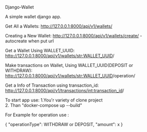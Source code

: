 Django-Wallet

A simple wallet django app.

Get All a Wallets:
http://127.0.0.1:8000/api/v1/wallets/

Creating a New Wallet:
http://127.0.0.1:8000/api/v1/wallets/create/ - autocreate when put url

Get a Wallet Using WALLET_UUID:
http://127.0.0.1:8000/api/v1/wallets/<str:WALLET_UUID>/

Make transactions on Wallet, Using WALLET_UUID(DEPOSIT or WITHDRAW):
http://127.0.0.1:8000/api/v1/wallets/<str:WALLET_UUID>/operation/

Get a Info of Transaction using transaction_id:
http://127.0.0.1:8000/api/v1/transactions/<int:transaction_id>/

To start app use:
1.You'r variety of clone project \
2. Than "docker-compose up --build"

For Example for operation use :

{
    "operationType": WITHDRAW or DEPOSIT,
    "amount": x
}